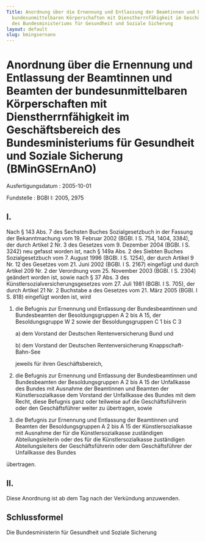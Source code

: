 ```yaml
---
Title: Anordnung über die Ernennung und Entlassung der Beamtinnen und Beamten der
  bundesunmittelbaren Körperschaften mit Dienstherrnfähigkeit im Geschäftsbereich
  des Bundesministeriums für Gesundheit und Soziale Sicherung
layout: default
slug: bmingsernano
---
```


# Anordnung über die Ernennung und Entlassung der Beamtinnen und Beamten der bundesunmittelbaren Körperschaften mit Dienstherrnfähigkeit im Geschäftsbereich des Bundesministeriums für Gesundheit und Soziale Sicherung (BMinGSErnAnO)

Ausfertigungsdatum
:   2005-10-01

Fundstelle
:   BGBl I: 2005, 2975



## I.

Nach § 143 Abs. 7 des Sechsten Buches Sozialgesetzbuch in der Fassung
der Bekanntmachung vom 19. Februar 2002 (BGBl. I S. 754, 1404, 3384),
der durch Artikel 2 Nr. 3 des Gesetzes vom 9. Dezember 2004 (BGBl. I
S. 3242) neu gefasst worden ist, nach § 149a Abs. 2 des Siebten Buches
Sozialgesetzbuch vom 7. August 1996 (BGBl. I S. 1254), der durch
Artikel 9 Nr. 12 des Gesetzes vom 21. Juni 2002 (BGBl. I S. 2167)
eingefügt und durch Artikel 209 Nr. 2 der Verordnung vom 25. November
2003 (BGBl. I S. 2304) geändert worden ist, sowie nach § 37 Abs. 3 des
Künstlersozialversicherungsgesetzes vom 27. Juli 1981 (BGBl. I S.
705), der durch Artikel 21 Nr. 2 Buchstabe a des Gesetzes vom 21. März
2005 (BGBl. I S. 818) eingefügt worden ist, wird

1.  die Befugnis zur Ernennung und Entlassung der Bundesbeamtinnen und
    Bundesbeamten der Besoldungsgruppen A 2 bis A 15, der Besoldungsgruppe
    W 2 sowie der Besoldungsgruppen C 1 bis C 3

    a)  dem Vorstand der Deutschen Rentenversicherung Bund und


    b)  dem Vorstand der Deutschen Rentenversicherung Knappschaft-Bahn-See




    jeweils für ihren Geschäftsbereich,


2.  die Befugnis zur Ernennung und Entlassung der Bundesbeamtinnen und
    Bundesbeamten der Besoldungsgruppen A 2 bis A 15 der Unfallkasse des
    Bundes mit Ausnahme der Beamtinnen und Beamten der Künstlersozialkasse
    dem Vorstand der Unfallkasse des Bundes mit dem Recht, diese Befugnis
    ganz oder teilweise auf die Geschäftsführerin oder den Geschäftsführer
    weiter zu übertragen, sowie


3.  die Befugnis zur Ernennung und Entlassung der Beamtinnen und Beamten
    der Besoldungsgruppen A 2 bis A 15 der Künstlersozialkasse mit
    Ausnahme der für die Künstlersozialkasse zuständigen
    Abteilungsleiterin oder des für die Künstlersozialkasse zuständigen
    Abteilungsleiters der Geschäftsführerin oder dem Geschäftsführer der
    Unfallkasse des Bundes



übertragen.


## II.

Diese Anordnung ist ab dem Tag nach der Verkündung anzuwenden.


## Schlussformel

Die Bundesministerin für Gesundheit und Soziale Sicherung

